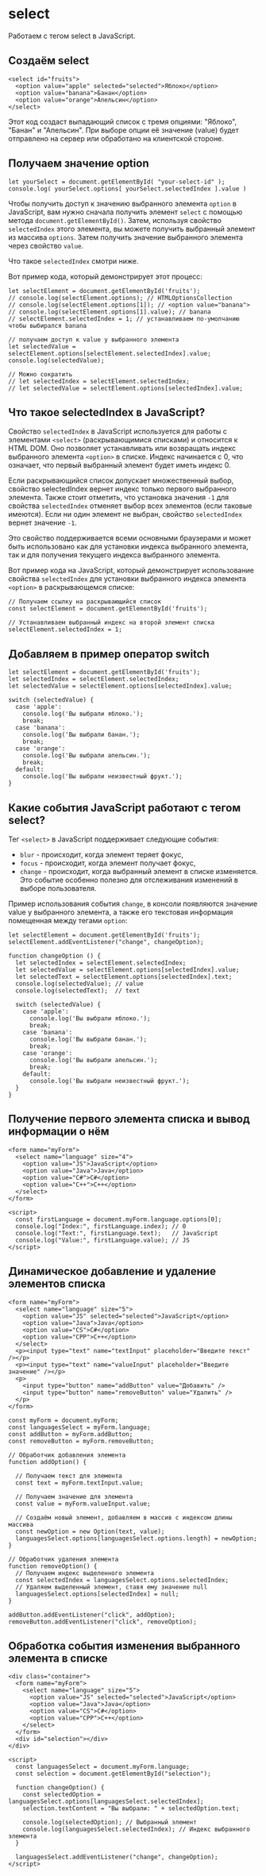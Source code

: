 # select
Работаем с тегом select в JavaScript.

## Создаём select

    <select id="fruits">
      <option value="apple" selected="selected">Яблоко</option>
      <option value="banana">Банан</option>
      <option value="orange">Апельсин</option>
    </select>

Этот код создаст выпадающий список с тремя опциями: "Яблоко", "Банан" и "Апельсин". При выборе опции её значение (value) будет отправлено на сервер или обработано на клиентской стороне.

## Получаем значение option

    let yourSelect = document.getElementById( "your-select-id" );
    console.log( yourSelect.options[ yourSelect.selectedIndex ].value )

Чтобы получить доступ к значению выбранного элемента `option` в JavaScript, вам нужно сначала получить элемент `select` с помощью метода `document.getElementById()`. Затем, используя свойство `selectedIndex` этого элемента, вы можете получить выбранный элемент из массива `options`. Затем получить значение выбранного элемента через свойство `value`.

Что такое `selectedIndex` смотри ниже.

Вот пример кода, который демонстрирует этот процесс:

    let selectElement = document.getElementById('fruits');
    // console.log(selectElement.options); // HTMLOptionsCollection
    // console.log(selectElement.options[1]); // <option value="banana">
    // console.log(selectElement.options[1].value); // banana
    // selectElement.selectedIndex = 1; // устанавливаем по-умолчанию чтобы выбирался banana

    // получаем доступ к value у выбранного элемента
    let selectedValue = selectElement.options[selectElement.selectedIndex].value;
    console.log(selectedValue);

    // Можно сократить
    // let selectedIndex = selectElement.selectedIndex;
    // let selectedValue = selectElement.options[selectedIndex].value;

## Что такое selectedIndex в JavaScript?
Свойство `selectedIndex` в JavaScript используется для работы с элементами `<select>` (раскрывающимися списками) и относится к HTML DOM. Оно позволяет устанавливать или возвращать индекс выбранного элемента `<option>` в списке. Индекс начинается с 0, что означает, что первый выбранный элемент будет иметь индекс 0.

Если раскрывающийся список допускает множественный выбор, свойство selectedIndex вернет индекс только первого выбранного элемента. Также стоит отметить, что установка значения `-1` для свойства `selectedIndex` отменяет выбор всех элементов (если таковые имеются). Если ни один элемент не выбран, свойство `selectedIndex` вернет значение `-1`.

Это свойство поддерживается всеми основными браузерами и может быть использовано как для установки индекса выбранного элемента, так и для получения текущего индекса выбранного элемента.

Вот пример кода на JavaScript, который демонстрирует использование свойства `selectedIndex` для установки выбранного индекса элемента `<option>` в раскрывающемся списке:

    // Получаем ссылку на раскрывающийся список
    const selectElement = document.getElementById('fruits');

    // Устанавливаем выбранный индекс на второй элемент списка
    selectElement.selectedIndex = 1;

## Добавляем в пример оператор switch

    let selectElement = document.getElementById('fruits');
    let selectedIndex = selectElement.selectedIndex;
    let selectedValue = selectElement.options[selectedIndex].value;

    switch (selectedValue) {
      case 'apple':
        console.log('Вы выбрали яблоко.');
        break;
      case 'banana':
        console.log('Вы выбрали банан.');
        break;
      case 'orange':
        console.log('Вы выбрали апельсин.');
        break;
      default:
        console.log('Вы выбрали неизвестный фрукт.');
    }

## Какие события JavaScript работают с тегом select?
Тег `<select>` в JavaScript поддерживает следующие события:
- `blur` - происходит, когда элемент теряет фокус,
- `focus` - происходит, когда элемент получает фокус,
- `change` - происходит, когда выбранный элемент в списке изменяется. Это событие особенно полезно для отслеживания изменений в выборе пользователя.

Пример использования события `change`, в консоли появляются значение value у выбранного элемента, а также его текстовая информация помещенная между тегами `option`:

    let selectElement = document.getElementById('fruits');
    selectElement.addEventListener("change", changeOption);

    function changeOption () {
      let selectedIndex = selectElement.selectedIndex;
      let selectedValue = selectElement.options[selectedIndex].value;
      let selectedText = selectElement.options[selectedIndex].text;
      console.log(selectedValue); // value
      console.log(selectedText);  // text

      switch (selectedValue) {
        case 'apple':
          console.log('Вы выбрали яблоко.');
          break;
        case 'banana':
          console.log('Вы выбрали банан.');
          break;
        case 'orange':
          console.log('Вы выбрали апельсин.');
          break;
        default:
          console.log('Вы выбрали неизвестный фрукт.');
      }
    }

## Получение первого элемента списка и вывод информации о нём

    <form name="myForm">
      <select name="language" size="4">
        <option value="JS">JavaScript</option>
        <option value="Java">Java</option>
        <option value="C#">C#</option>
        <option value="C++">C++</option>
      </select>
    </form>

    <script>
      const firstLanguage = document.myForm.language.options[0];
      console.log("Index:", firstLanguage.index); // 0
      console.log("Text:", firstLanguage.text);   // JavaScript
      console.log("Value:", firstLanguage.value); // JS
    </script>

## Динамическое добавление и удаление элементов списка

    <form name="myForm">
      <select name="language" size="5">
        <option value="JS" selected="selected">JavaScript</option>
        <option value="Java">Java</option>
        <option value="CS">C#</option>
        <option value="CPP">C++</option>
      </select>
      <p><input type="text" name="textInput" placeholder="Введите текст" /></p>
      <p><input type="text" name="valueInput" placeholder="Введите значение" /></p>
      <p>
        <input type="button" name="addButton" value="Добавить" />
        <input type="button" name="removeButton" value="Удалить" />
      </p>
    </form>

    const myForm = document.myForm;
    const languagesSelect = myForm.language;
    const addButton = myForm.addButton;
    const removeButton = myForm.removeButton;

    // Обработчик добавления элемента
    function addOption() {

      // Получаем текст для элемента
      const text = myForm.textInput.value;

      // Получаем значение для элемента
      const value = myForm.valueInput.value;

      // Создаём новый элемент, добавляем в массив с индексом длины массива
      const newOption = new Option(text, value);
      languagesSelect.options[languagesSelect.options.length] = newOption;
    }

    // Обработчик удаления элемента
    function removeOption() {
      // Получаем индекс выделенного элемента
      const selectedIndex = languagesSelect.options.selectedIndex;
      // Удаляем выделенный элемент, ставя ему значение null
      languagesSelect.options[selectedIndex] = null;
    }

    addButton.addEventListener("click", addOption);
    removeButton.addEventListener("click", removeOption);

## Обработка события изменения выбранного элемента в списке

    <div class="container">
      <form name="myForm">
        <select name="language" size="5">
          <option value="JS" selected="selected">JavaScript</option>
          <option value="Java">Java</option>
          <option value="CS">C#</option>
          <option value="CPP">C++</option>
        </select>
      </form>
      <div id="selection"></div>
    </div>

    <script>
      const languagesSelect = document.myForm.language;
      const selection = document.getElementById("selection");

      function changeOption() {
        const selectedOption = languagesSelect.options[languagesSelect.selectedIndex];
        selection.textContent = "Вы выбрали: " + selectedOption.text;

        console.log(selectedOption); // Выбранный элемент
        console.log(languagesSelect.selectedIndex); // Индекс выбранного элемента
      }

      languagesSelect.addEventListener("change", changeOption);
    </script>

